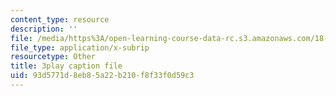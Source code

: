 ```yaml
---
content_type: resource
description: ''
file: /media/https%3A/open-learning-course-data-rc.s3.amazonaws.com/18-02-multivariable-calculus-fall-2007/93d5771d8eb85a22b210f8f33f0d59c3_tzoYhe3H5dM.vtt
file_type: application/x-subrip
resourcetype: Other
title: 3play caption file
uid: 93d5771d-8eb8-5a22-b210-f8f33f0d59c3
---
```

